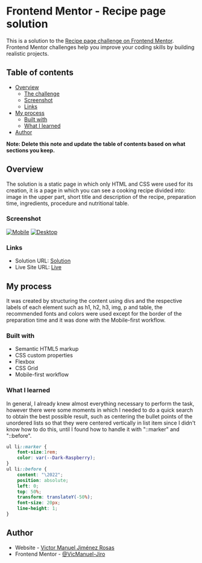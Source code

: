 # Frontend Mentor - Recipe page solution

This is a solution to the [Recipe page challenge on Frontend Mentor](https://www.frontendmentor.io/challenges/recipe-page-KiTsR8QQKm). Frontend Mentor challenges help you improve your coding skills by building realistic projects. 

## Table of contents

- [Overview](#overview)
  - [The challenge](#the-challenge)
  - [Screenshot](#screenshot)
  - [Links](#links)
- [My process](#my-process)
  - [Built with](#built-with)
  - [What I learned](#what-i-learned)
- [Author](#author)

**Note: Delete this note and update the table of contents based on what sections you keep.**

## Overview

The solution is a static page in which only HTML and CSS were used for its creation, it is a page in which you can see a cooking recipe divided into: image in the upper part, short title and description of the recipe, preparation time, ingredients, procedure and nutritional table.

### Screenshot

[![Mobile](https://i.postimg.cc/ZKK7RHLP/creenshot-mobile.jpg)](https://postimg.cc/rz3CZS3z)
[![Desktop](https://i.postimg.cc/4xyS8P74/screenshot.jpg)](https://postimg.cc/k2rsGxvL)

### Links

- Solution URL: [Solution](https://github.com/VicManuel-Jiro/PracticaFrontEndMentor_RecipePage)
- Live Site URL: [Live](https://vicmanuel-jiro.github.io/PracticaFrontEndMentor_RecipePage/)

## My process

It was created by structuring the content using divs and the respective labels of each element such as h1, h2, h3, img, p and table, the recommended fonts and colors were used except for the border of the preparation time and it was done with the Mobile-first workflow.

### Built with

- Semantic HTML5 markup
- CSS custom properties
- Flexbox
- CSS Grid
- Mobile-first workflow

### What I learned

In general, I already knew almost everything necessary to perform the task, however there were some moments in which I needed to do a quick search to obtain the best possible result, such as centering the bullet points of the unordered lists so that they were centered vertically in list item since I didn't know how to do this, until I found how to handle it with "::marker" and "::before".

```css
ul li::marker {
    font-size:1rem;
    color: var(--Dark-Raspberry);
}
ul li::before {
    content: "\2022"; 
    position: absolute;
    left: 0;
    top: 50%;
    transform: translateY(-50%); 
    font-size: 20px; 
    line-height: 1;
}
```
## Author

- Website - [Victor Manuel Jiménez Rosas](https://vicmanuel-jiro.github.io/Portafolio/)
- Frontend Mentor - [@VicManuel-Jiro](https://www.frontendmentor.io/profile/VicManuel-Jiro)

